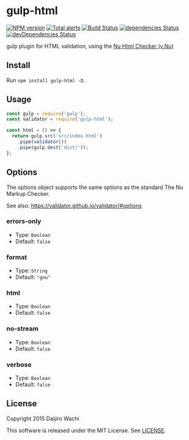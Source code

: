 # gulp-html

[![NPM version](https://img.shields.io/npm/v/gulp-html.svg)](https://www.npmjs.com/package/gulp-html)
[![Total alerts](https://img.shields.io/lgtm/alerts/g/validator/gulp-html.svg?logo=lgtm&logoWidth=18)](https://lgtm.com/projects/g/validator/gulp-html/alerts/)
[![Build Status](https://github.com/validator/gulp-html/workflows/Tests/badge.svg)](https://github.com/validator/gulp-html/actions?workflow=Tests)
[![dependencies Status](https://img.shields.io/david/validator/gulp-html.svg)](https://david-dm.org/validator/gulp-html)
[![devDependencies Status](https://img.shields.io/david/dev/validator/gulp-html.svg)](https://david-dm.org/validator/gulp-html?type=dev)

gulp plugin for HTML validation, using the [Nu Html Checker (v.Nu)](https://validator.github.io/)

## Install

Run `npm install gulp-html -D`.

## Usage

```js
const gulp = require('gulp');
const validator = require('gulp-html');

const html = () => {
  return gulp.src('src/index.html')
    .pipe(validator())
    .pipe(gulp.dest('dist/'));
};
```

## Options

The options object supports the same options as the standard The Nu Markup Checker.

See also: <https://validator.github.io/validator/#options>

### errors-only

* Type: `Boolean`
* Default: `false`

### format

* Type: `String`
* Default: `"gnu"`

### html

* Type: `Boolean`
* Default: `false`

### no-stream

* Type: `Boolean`
* Default: `false`

### verbose

* Type: `Boolean`
* Default: `false`

## License

Copyright 2015 Daijiro Wachi

This software is released under the MIT License. See [LICENSE](/LICENSE).
